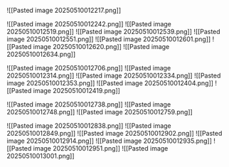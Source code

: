![[Pasted image 20250510012217.png]]


![[Pasted image 20250510012242.png]]
![[Pasted image 20250510012519.png]]
![[Pasted image 20250510012539.png]]
![[Pasted image 20250510012551.png]]
![[Pasted image 20250510012601.png]]
![[Pasted image 20250510012620.png]]
![[Pasted image 20250510012634.png]]


![[Pasted image 20250510012706.png]]
![[Pasted image 20250510012314.png]]
![[Pasted image 20250510012334.png]]
![[Pasted image 20250510012353.png]]
![[Pasted image 20250510012404.png]]
![[Pasted image 20250510012419.png]]

![[Pasted image 20250510012738.png]]
![[Pasted image 20250510012748.png]]
![[Pasted image 20250510012759.png]]

![[Pasted image 20250510012838.png]]
![[Pasted image 20250510012849.png]]
![[Pasted image 20250510012902.png]]
![[Pasted image 20250510012914.png]]
![[Pasted image 20250510012935.png]]
![[Pasted image 20250510012951.png]]
![[Pasted image 20250510013001.png]]


